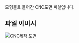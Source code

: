 모형물로 들어간 CNC도면 파일입니다. 

## 파일 이미지
![CNC제작 도면](https://github.com/user-attachments/assets/834a2619-4bf9-4450-88fe-c8feef1739b6)

